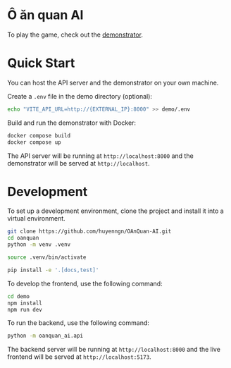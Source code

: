 # Ô ăn quan AI

<!-- ![image](https://github.com/huyenngn/oanquan/actions/workflows/build-test.yml/badge.svg)
![image](https://github.com/huyenngn/oanquan/actions/workflows/lint.yml/badge.svg) -->

To play the game, check out the [demonstrator](http://35.239.5.44/).

# Quick Start

You can host the API server and the demonstrator on your own machine.

Create a `.env` file in the demo directory (optional):

```sh
echo "VITE_API_URL=http://{EXTERNAL_IP}:8000" >> demo/.env
```

Build and run the demonstrator with Docker:

```sh
docker compose build
docker compose up
```

The API server will be running at `http://localhost:8000` and the demonstrator will be served at `http://localhost`.

# Development

To set up a development environment, clone the project and install it into a virtual environment.

```sh
git clone https://github.com/huyenngn/OAnQuan-AI.git
cd oanquan
python -m venv .venv

source .venv/bin/activate

pip install -e '.[docs,test]'
```

To develop the frontend, use the following command:

```sh
cd demo
npm install
npm run dev
```

To run the backend, use the following command:

```sh
python -m oanquan_ai.api
```

The backend server will be running at `http://localhost:8000` and the live frontend will be served at `http://localhost:5173`.
